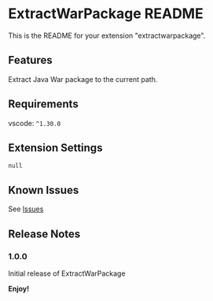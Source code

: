 # ExtractWarPackage README

This is the README for your extension "extractwarpackage".

## Features

Extract Java War package to the current path.

## Requirements

vscode: `^1.30.0`

## Extension Settings

`null`

## Known Issues

See [Issues](https://github.com/NENightElves/ExtractWarPackage/issues)

## Release Notes

### 1.0.0

Initial release of ExtractWarPackage

**Enjoy!**
